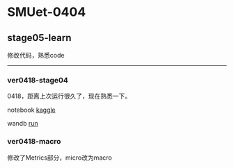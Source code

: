 # SMUet-0404

## stage05-learn

修改代码，熟悉code

---

### ver0418-stage04

0418，距离上次运行很久了，现在熟悉一下。

notebook [kaggle](https://www.kaggle.com/code/mykcs01/ver0418/notebook)

wandb [run](https://wandb.ai/team-mykcs/UNet_Compare/runs/tp3mutkp)

### ver0418-macro

修改了Metrics部分，micro改为macro